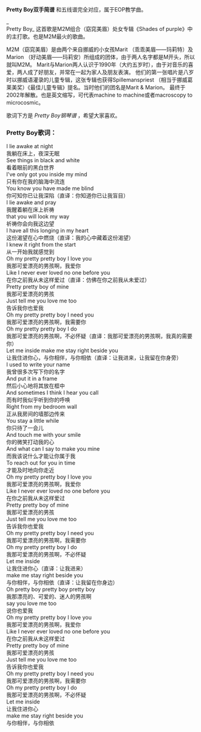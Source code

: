

**Pretty Boy双手简谱** 和五线谱完全对应，属于EOP教学曲。

_  
Pretty Boy_ 这首歌是M2M组合（窈窕美眉）处女专辑《Shades of purple》中的主打歌。也是M2M最火的歌曲。

  
M2M（窈窕美眉）是由两个来自挪威的小女孩Marit （乖乖美眉——玛莉特）及Marion
（好动美眉——玛莉安）所组成的团体，由于两人名字都是M开头，所以就叫M2M。
Marit与Marion两人认识于1990年（大约五岁时），由于对音乐的喜爱，两人成了好朋友，并常在一起为家人及朋友表演。
他们的第一张唱片是八岁时以挪威语灌录的儿童专辑，这张专辑也获得Spillemanspriest
（相当于挪威葛莱美奖）《最佳儿童专辑》提名。当时他们的团名是Marit & Marion。 最终于2002年解散。也是英文缩写，可代表machine to
machine或者macroscopy to microcosmic。

  
歌词下方是 _Pretty Boy钢琴谱_ ，希望大家喜欢。

### Pretty Boy歌词：

I lie awake at night  
我躺在床上，夜深无眠  
See things in black and white  
看着眼前的黑白世界  
I've only got you inside my mind  
只有你在我的脑海中流连  
You know you have made me blind  
你可知你已让我深陷（直译：你知道你已让我盲目）  
I lie awake and pray  
我醒着躺在床上祈祷  
that you will look my way  
祈祷你会向我这边望  
I have all this longing in my heart  
这份渴望在心中燃烧（直译：我的心中藏着这份渴望）  
I knew it right from the start  
从一开始我就感觉到  
Oh my pretty pretty boy I love you  
我那可爱漂亮的男孩啊，我爱你  
Like I never ever loved no one before you  
在你之前我从未这样爱过（直译：仿佛在你之前我从未爱过）  
Pretty pretty boy of mine  
我那可爱漂亮的男孩  
Just tell me you love me too  
告诉我你也爱我  
Oh my pretty pretty boy I need you  
我那可爱漂亮的男孩啊，我需要你  
Oh my pretty pretty boy I do  
我那可爱漂亮的男孩啊，不必怀疑（直译：我那可爱漂亮的男孩啊，我真的需要你）  
Let me inside make me stay right beside you  
让我住进你心，与你相伴，与你相依（直译：让我进来，让我留在你身旁）  
I used to write your name  
我曾很多次写下你的名字  
And put it in a frame  
然后小心地将其放在框中  
And sometimes I think I hear you call  
而有时我似乎听到你的呼唤  
Right from my bedroom wall  
正从我房间的墙那边传来  
You stay a little while  
你只待了一会儿  
And touch me with your smile  
你的微笑打动我的心  
And what can I say to make you mine  
而我该说什么才能让你属于我  
To reach out for you in time  
才能及时地向你走近  
Oh my pretty pretty boy I love you  
我那可爱漂亮的男孩啊，我爱你  
Like I never ever loved no one before you  
在你之前我从未这样爱过  
Pretty pretty boy of mine  
我那可爱漂亮的男孩  
Just tell me you love me too  
告诉我你也爱我  
Oh my pretty pretty boy I need you  
我那可爱漂亮的男孩啊，我需要你  
Oh my pretty pretty boy I do  
我那可爱漂亮的男孩啊，不必怀疑  
Let me inside  
让我住进你心（直译：让我进来）  
make me stay right beside you  
与你相伴，与你相依（直译：让我留在你身边）  
Oh pretty boy pretty boy pretty boy  
我那漂亮的、可爱的、迷人的男孩啊  
say you love me too  
说你也爱我  
Oh my pretty pretty boy I love you  
我那可爱漂亮的男孩啊，我爱你  
Like I never ever loved no one before you  
在你之前我从未这样爱过  
Pretty pretty boy of mine  
我那可爱漂亮的男孩  
Just tell me you love me too  
告诉我你也爱我  
Oh my pretty pretty boy I need you  
我那可爱漂亮的男孩啊，我需要你  
Oh my pretty pretty boy I do  
我那可爱漂亮的男孩啊，不必怀疑  
Let me inside  
让我住进你心  
make me stay right beside you  
与你相伴，与你相依

